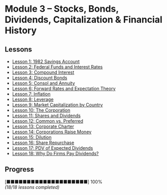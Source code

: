 # Module 3 – Stocks, Bonds, Dividends, Capitalization & Financial History

## Lessons
- [Lesson 1: 1982 Savings Account](lesson_1_1982_savings_account.md)
- [Lesson 2: Federal Funds and Interest Rates](lesson_2_federal_funds_interest_rates.md)
- [Lesson 3: Compound Interest](lesson_3_compound_interest.md)
- [Lesson 4: Discount Bonds](lesson_4_discount_bonds.md)
- [Lesson 5: Consol and Annuity](lesson_5_consol_annuity.md)
- [Lesson 6: Forward Rates and Expectation Theory](lesson_6_forward_rates_expectation_theory.md)
- [Lesson 7: Inflation](lesson_7_inflation.md)
- [Lesson 8: Leverage](lesson_8_leverage.md)
- [Lesson 9: Market Capitalization by Country](lesson_9_market_capitalization_by_country.md)
- [Lesson 10: The Corporation](lesson_10_the_corporation.md)
- [Lesson 11: Shares and Dividends](lesson_11_shares_and_dividends.md)
- [Lesson 12: Common vs. Preferred](lesson_12_common_vs_preferred.md)
- [Lesson 13: Corporate Charter](lesson_13_corporate_charter.md)
- [Lesson 14: Corporations Raise Money](lesson_14_corporations_raise_money.md)
- [Lesson 15: Dilution](lesson_15_dilution.md)
- [Lesson 16: Share Repurchase](lesson_16_share_repurchase.md)
- [Lesson 17: PDV of Expected Dividends](lesson_17_pdv_expected_dividends.md)
- [Lesson 18: Why Do Firms Pay Dividends?](lesson_18_why_firms_pay_dividends.md)

## Progress
[■■■■■■■■■■■■■■■■■■■■] 100%  
*(18/18 lessons completed)*

